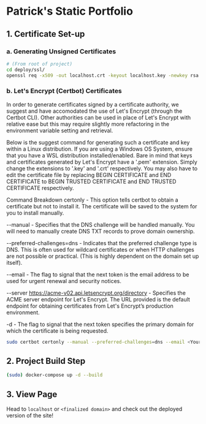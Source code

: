 # Patrick's Static Portfolio

## 1. Certificate Set-up

### a. Generating Unsigned Certificates

```bash
# (From root of project)
cd deploy/ssl/
openssl req -x509 -out localhost.crt -keyout localhost.key -newkey rsa:2048 -nodes -sha256 -subj '/CN=localhost' -extensions EXT -config <( printf "[dn]\nCN=localhost\n[req]\ndistinguished_name = dn\n[EXT]\nsubjectAltName=DNS:localhost\nkeyUsage=digitalSignature\nextendedKeyUsage=serverAuth")
```

### b. Let's Encrypt (Certbot) Certificates
In order to generate certificates signed by a certificate authority, we suggest and have accomodated the use of Let's Encrypt (through the Certbot CLI). Other authorities can be used in place of Let's Encrypt with relative ease but this may require slightly more refactoring in the environment variable setting and retrieval.

Below is the suggest command for generating such a certificate and key within a Linux distribution. If you are using a Windows OS System, ensure that you have a WSL distribution installed/enabled. Bare in mind that keys and certificates generated by Let's Encrypt have a '.pem' extension. Simply change the extensions to '.key' and '.crt' respectively. You may also have to edit the certificate file by replacing BEGIN CERTIFICATE and END CERTIFICATE to BEGIN TRUSTED CERTIFICATE and END TRUSTED CERTIFICATE respectively.

Command Breakdown
certonly - This option tells certbot to obtain a certificate but not to install it. The certificate will be saved to the system for you to install manually.

--manual - Specifies that the DNS challenge will be handled manually. You will need to manually create DNS TXT records to prove domain ownership.

--preferred-challenges=dns - Indicates that the preferred challenge type is DNS. This is often used for wildcard certificates or when HTTP challenges are not possible or practical. (This is highly dependent on the domain set up itself).

--email - The flag to signal that the next token is the email address to be used for urgent renewal and security notices.

--server <https://acme-v02.api.letsencrypt.org/directory> - Specifies the ACME server endpoint for Let's Encrypt. The URL provided is the default endpoint for obtaining certificates from Let's Encrypt’s production environment.

-d - The flag to signal that the next token specifies the primary domain for which the certificate is being requested.

```bash
sudo certbot certonly --manual --preferred-challenges=dns --email <Your Email> --server <https://acme-v02.api.letsencrypt.org/directory> -d <The Deployed Domain/Subdomain> -d '*.<The Deployed Domain/Subdomain>'
```

## 2. Project Build Step

```bash
(sudo) docker-compose up -d --build
```

## 3. View Page

Head to ```localhost``` or ```<finalized domain>``` and check out the deployed version of the site!
